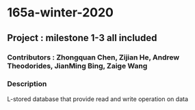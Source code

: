 # 165a-winter-2020

## Project : milestone 1-3 all included
### Contributors : Zhongquan Chen, Zijian He, Andrew Theodorides, JianMing Bing, Zaige Wang

### Description
L-stored database that provide read and write operation on data 
